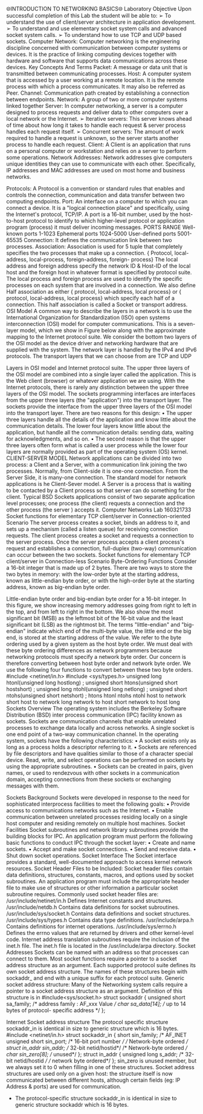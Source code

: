 🌐INTRODUCTION TO NETWORKING BASICS🌐
Laboratory Objective
Upon successful completion of this Lab the student will be able to:
➢ To understand the use of client/server architecture in application development.
➢ To understand and use elementary socket system calls and advanced socket system
calls.
➢ To understand how to use TCP and UDP based sockets.
Computer Network:
Computer networking is the engineering discipline concerned with communication between
computer systems or devices.
It is the practice of linking computing devices together with hardware and software that
supports data communications across these devices.
Key Concepts And Terms
Packet: A message or data unit that is transmitted between communicating processes.
Host: A computer system that is accessed by a user working at a remote location. It is the
remote process with which a process communicates. It may also be referred as Peer.
Channel: Communication path created by establishing a connection between endpoints.
Network: A group of two or more computer systems linked together
Server: In computer networking, a server is a computer designed to process requests and
deliver data to other computers over a local network or the Internet.
➢ Iterative servers: This server knows ahead of time about how long it takes to handle
each request & server process handles each request itself.
➢ Concurrent servers: The amount of work required to handle a request is unknown,
so the server starts another process to handle each request.
Client: A Client is an application that runs on a personal computer or workstation and relies
on a server to perform some operations.
Network Addresses: Network addresses give computers unique identities they can use to
communicate with each other. Specifically, IP addresses and MAC addresses are used on
most home and business networks.

Protocols: A Protocol is a convention or standard rules that enables and controls the
connection, communication and data transfer between two computing endpoints.
Port: An interface on a computer to which you can connect a device. It is a "logical
connection place" and specifically, using the Internet's protocol, TCP/IP.
A port is a 16-bit number, used by the host-to-host protocol to identify to which
higher-level protocol or application program (process) it must deliver incoming messages.
PORTS RANGE
Well-known ports 1-1023
Ephemeral ports 1024-5000
User-defined
ports
5001-65535
Connection: It defines the communication link between two processes.
Association: Association is used for 5 tuple that completely specifies the two processes that
make up a connection.
{ Protocol, local-address, local-process, foreign-address, foreign- process}
The local address and foreign address specify the network ID & Host-ID of the local host and
the foreign host in whatever format is specified by protocol suite.
The local process and foreign process are used to identify the specific processes on each
system that are involved in a connection.
We also define Half association as either
{ protocol, local-address, local process} or { protocol, local-address, local process}
which specify each half of a connection. This half association is called a Socket or transport
address.
OSI Model
A common way to describe the layers in a network is to use the International Organization for
Standardization (ISO) open systems interconnection (OSI) model for computer
communications. This is a seven-layer model, which we show in Figure below along with the
approximate mapping to the Internet protocol suite.
We consider the bottom two layers of the OSI model as the device driver and networking
hardware that are supplied with the system. The network layer is handled by the IPv4 and
IPv6 protocols. The transport layers that we can choose from are TCP and UDP


Layers in OSI model and Internet protocol suite.
The upper three layers of the OSI model are combined into a single layer called the
application. This is the Web client (browser) or whatever application we are using. With the
Internet protocols, there is rarely any distinction between the upper three layers of the OSI
model.
The sockets programming interfaces are interfaces from the upper three layers (the
"application") into the transport layer. The sockets provide the interface from the upper three
layers of the OSI model into the transport layer.
There are two reasons for this design:
• The upper three layers handle all the details of the application and know little about
the communication details. The lower four layers know little about the application,
but handle all the communication details: sending data, waiting for acknowledgments,
and so on.
• The second reason is that the upper three layers often form what is called a user
process while the lower four layers are normally provided as part of the operating
system (OS) kernel.
CLIENT-SERVER MODEL
Network applications can be divided into two process: a Client and a Server, with a
communication link joining the two processes.
Normally, from Client-side it is one-one connection. From the Server Side, it is many-one
connection.
The standard model for network applications is he Client-Sever model. A Server is a process
that is waiting to be contacted by a Client process so that server can do something for the
client.
Typical BSD Sockets applications consist of two separate application level processes; one
process (the client) requests a connection and the other process (the server ) accepts it.
Computer Networks Lab 160321733
Socket functions for elementary TCP client/server in Connection-oriented Scenario
The server process creates a socket, binds an address to it, and sets up a mechanism (called a
listen queue) for receiving connection requests. The client process creates a socket and
requests a connection to the server process. Once the server process accepts a client process's
request and establishes a connection, full-duplex (two-way) communication can occur
between the two sockets.
Socket functions for elementary TCP client/server in Connection-less Scenario
Byte-Ordering Functions
Consider a 16-bit integer that is made up of 2 bytes. There are two ways to store the two
bytes in memory: with the low-order byte at the starting address, known as little-endian byte
order, or with the high-order byte at the starting address, known as big-endian byte order.

Little-endian byte order and big-endian byte order for a 16-bit integer.
In this figure, we show increasing memory addresses going from right to left in the top, and
from left to right in the bottom. We also show the most significant bit (MSB) as the leftmost
bit of the 16-bit value and the least significant bit (LSB) as the rightmost bit.
The terms "little-endian" and "big-endian" indicate which end of the multi-byte value, the
little end or the big end, is stored at the starting address of the value.
We refer to the byte ordering used by a given system as the host byte order. We must deal
with these byte ordering differences as network programmers because networking protocols
must specify a network byte order. Our concern is therefore converting between host byte
order and network byte order. We use the following four functions to convert between these
two byte orders.
#include <netinet/in.h>
#include <sys/types.h>
unsigned long htonl(unsigned long hostlong) ;
unsigned short htons(unsigned short hostshort) ;
unsigned long ntohl(unsigned long netlong) ;
unsigned short ntohs(unsigned short netshort) ;
htons
htonl
ntohs
ntohl
host to network short
host to network long
network to host short
network to host long
Sockets Overview
The operating system includes the Berkeley Software Distribution (BSD) inter process
communication (IPC) facility known as sockets. Sockets are communication channels that
enable unrelated processes to exchange data locally and across networks. A single socket is
one end point of a two-way communication channel.
In the operating system, sockets have the following characteristics:
• A socket exists only as long as a process holds a descriptor referring to it.
• Sockets are referenced by file descriptors and have qualities similar to those of a
character special device. Read, write, and select operations can be performed on
sockets by using the appropriate subroutines.
• Sockets can be created in pairs, given names, or used to rendezvous with other sockets
in a communication domain, accepting connections from these sockets or exchanging
messages with them.

Sockets Background
Sockets were developed in response to the need for sophisticated interprocess facilities to
meet the following goals:
• Provide access to communications networks such as the Internet.
• Enable communication between unrelated processes residing locally on a single host
computer and residing remotely on multiple host machines.
Socket Facilities
Socket subroutines and network library subroutines provide the building blocks for IPC. An
application program must perform the following basic functions to conduct IPC through the
socket layer:
• Create and name sockets.
• Accept and make socket connections.
• Send and receive data.
• Shut down socket operations.
Socket Interface
The Socket interface provides a standard, well-documented approach to access kernel
network resources.
Socket Header Files to be Included:
Socket header files contain data definitions, structures, constants, macros, and options used
by socket subroutines. An application program must include the appropriate header file to
make use of structures or other information a particular socket subroutine requires.
Commonly used socket header files are:
/usr/include/netinet/in.h Defines Internet constants and structures.
/usr/include/netdb.h Contains data definitions for socket subroutines.
/usr/include/sys/socket.h Contains data definitions and socket structures.
/usr/include/sys/types.h Contains data type definitions.
/usr/include/arpa.h Contains definitions for internet operations.
/usr/include/sys/errno.h Defines the errno values that are returned by drivers
and other kernel-level code.
Internet address translation subroutines require the inclusion of the inet.h file. The inet.h file
is located in the /usr/include/arpa directory.
Socket Addresses
Sockets can be named with an address so that processes can connect to them. Most socket
functions require a pointer to a socket address structure as an argument. Each supported
protocol suite defines its own socket address structure. The names of these structures begin
with sockaddr_ and end with a unique suffix for each protocol suite.
Generic socket address structure: Many of the Networking system calls require a pointer
to a socket address structure as an argument.
Definition of this structure is in
#include<sys/socket.h>
struct sockaddr {
unsigned short sa_family; /* address family : AF_xxx Value */
char sa_data[14]; /* up to 14 bytes of protocol- specific address */
};

Internet Socket address structure
The protocol specific structure sockaddr_in is identical in size to generic
structure which is 16 bytes.
#include <netinet/in.h>
struct sockaddr_in {
short sin_family; /* AF_INET
unsigned short sin_port; /* 16-bit port number */
/* Network-byte ordered */
struct in_addr sin_addr; /* 32-bit netid/hostid*/
/* Network-byte ordered */
char sin_zero[8]; /* unused*/
};
struct in_addr {
unsigned long s_addr; /* 32-bit netid/hostid */
/* network byte ordered*/
};
sin_zero is unused member, but we always set it to 0 when filling in one of these structures.
Socket address structures are used only on a given host: the structure itself is now
communicated between different hosts, although certain fields (eg: IP Address & ports) are
used for communication.
* The protocol-specific structure sockaddr_in is identical in size to generic structure sockaddr
which is 16 bytes.
